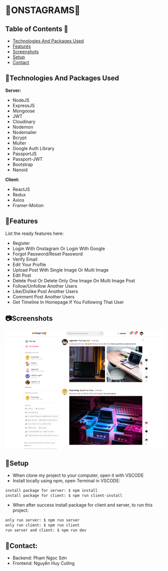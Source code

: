 # :star2:ONSTAGRAMS:star2:


## Table of Contents :bookmark:
* [Technologies And Packages Used](#mag_righttechnologies-and-packages-used)
* [Features](#pencilfeatures)
* [Screenshots](#camerascreenshots)
* [Setup](#wrenchsetup)
* [Contact](#e-mailcontact)


## :mag_right:Technologies And Packages Used
**Server:** 
- NodeJS
- ExpressJS
- Mongoose
- JWT
- Cloudinary
- Nodemon
- Nodemailer
- Bcrypt
- Multer
- Google Auth Library
- PassportJS
- Passport-JWT
- Bootstrap
- Nanoid

**Client:** 
- ReactJS
- Redux
- Axios
- Framer-Motion


## :pencil:Features
List the ready features here:
- Register
- Login With Onstagram Or Login With Google
- Forgot Password/Reset Password
- Verify Email
- Edit Your Profile
- Upload Post With Single Image Or Multi Image
- Edit Post
- Delete Post Or Delete Only One Image On Multi Image Post
- Follow/Unfollow Another Users
- Like/Dislike Post Another Users
- Comment Post Another Users
- Get Timeline In Homepage If You Following That User


## :camera:Screenshots
![Homepage screenshot](./screenshots/screenshots-readme.png)


## :wrench:Setup

- When clone my project to your computer, open it with VSCODE
- Install locally using npm, open Terminal in VSCODE:

```
install package for server: $ npm install
install package for client: $ npm run client-install

```

- When after success install package for client and server, to run this project:
```
only run server: $ npm run server
only run client: $ npm run client
run server and client: $ npm run dev
```

## :e-mail:Contact:
- Backend: Phạm Ngọc Sơn
- Frontend: Nguyễn Huy Cường
